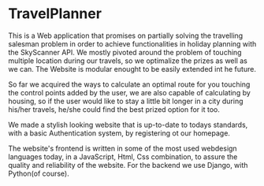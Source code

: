 # TravelPlanner

This is a Web application that promises on partially solving the travelling salesman problem
in order to achieve functionalities in holiday planning with the SkyScanner API. We mostly pivoted around 
the problem of touching multiple location during our travels, so we optimalize the prizes as well as we can. 
The Website is modular enought to be easily extended int he future.

So far we acquired the ways to calculate an optimal route for you touching the control points added by the user, 
we are also capable of calculating by housing, so if the user would like to stay a little bit longer in a city 
during his/her travels, he/she could find the best prized option for it too.

We made a stylish looking website that is up-to-date to todays standards, with a basic Authentication system, 
by registering ot our homepage.

The website's frontend is written in some of the most used webdesign languages today, in a JavaScript, Html, Css combination, 
to assure the quality and reliability of the website.
For the backend we use Django, with Python(of course).
